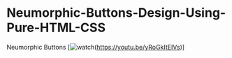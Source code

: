 # Neumorphic-Buttons-Design-Using-Pure-HTML-CSS
Neumorphic Buttons 
[![watch](https://i.postimg.cc/7Y7mvG1M/ff.png)(https://youtu.be/yRoGkItEIVs)]
